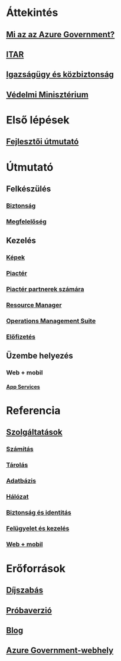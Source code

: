 # Áttekintés
## [Mi az az Azure Government?](../azure-government-overview.md?toc=%2fazure%2fazure-government%2ftoc.json)
## [ITAR](documentation-government-overview-itar.md)
## [Igazságügy és közbiztonság](documentation-government-overview-jps.md)
## [Védelmi Minisztérium](documentation-government-overview-dod.md)

# Első lépések
## [Fejlesztői útmutató](../azure-government-developer-guide.md?toc=%2fazure%2fazure-government%2ftoc.json)

# Útmutató
## Felkészülés
### [Biztonság](documentation-government-plan-security.md)
### [Megfelelőség](documentation-government-plan-compliance.md)
## Kezelés
### [Képek](../azure-government-image-gallery.md?toc=%2fazure%2fazure-government%2ftoc.json)
### [Piactér](documentation-government-manage-marketplace.md)
### [Piactér partnerek számára](documentation-government-manage-marketplace-partners.md)
### [Resource Manager](documentation-government-manage-azure-resource-manager.md)
### [Operations Management Suite](documentation-government-manage-oms.md)
### [Előfizetés](documentation-government-manage-subscriptions.md)
## Üzembe helyezés
### Web + mobil
#### [App Services](documentation-government-howto-deploy-webandmobile.md)

# Referencia
## [Szolgáltatások](documentation-government-services.md)
### [Számítás](documentation-government-compute.md)
### [Tárolás](documentation-government-services-storage.md)
### [Adatbázis](documentation-government-services-database.md)
### [Hálózat](documentation-government-networking.md)
### [Biztonság és identitás](documentation-government-services-securityandidentity.md)
### [Felügyelet és kezelés](documentation-government-services-monitoringandmanagement.md)
### [Web + mobil](documentation-government-services-webandmobile.md)

# Erőforrások
## [Díjszabás](https://azure.microsoft.com/pricing/)
## [Próbaverzió](https://azuregov.microsoft.com/trial/azuregovtrial)
## [Blog](https://blogs.msdn.microsoft.com/azuregov/)
## [Azure Government-webhely](https://azure.microsoft.com/overview/clouds/government/)


<!--HONumber=Jan17_HO3-->


